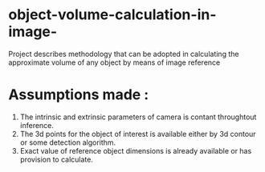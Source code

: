 # object-volume-calculation-in-image-
Project describes methodology that can be adopted in calculating the approximate volume of any object by means of image reference

# Assumptions made :
1. The intrinsic and extrinsic parameters of camera is contant throughtout inference.
2. The 3d points for the object of interest is available either by 3d contour or some detection algorithm.
3. Exact value of reference object dimensions is already available or has provision to calculate.

